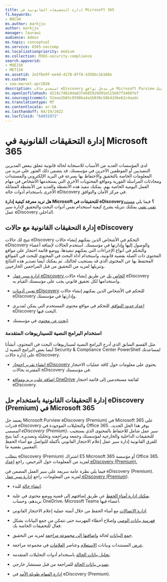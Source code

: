 ```yaml
---
title: إدارة التحقيقات القانونية في Microsoft 365
f1.keywords:
- NOCSH
ms.author: markjjo
author: markjjo
manager: laurawi
audience: Admin
ms.topic: conceptual
ms.service: O365-seccomp
ms.localizationpriority: medium
ms.collection: M365-security-compliance
search.appverid:
- MOE150
- MET150
ms.assetid: 2e5fbe9f-ee4d-4178-8ff8-4356bc1b168e
ms.custom:
- seo-marvel-apr2020
description: استخدم حالات eDiscovery في مدخل توافق Microsoft Purview لإدارة التحقيق القانوني لمؤسستك.
ms.openlocfilehash: d218c7d624da837e685929d95e515687f54897ef
ms.sourcegitcommit: 52eea2b65c0598ba4a1b930c58b42dbe62cdaadc
ms.translationtype: MT
ms.contentlocale: ar-SA
ms.lasthandoff: 04/19/2022
ms.locfileid: "64931972"
---
```

# <a name="manage-legal-investigations-in-microsoft-365"></a>إدارة التحقيقات القانونية في Microsoft 365

لدى المؤسسات العديد من الأسباب للاستجابة لحالة قانونية تتعلق ببعض المديرين التنفيذيين أو الموظفين الآخرين في مؤسستك. قد يتضمن ذلك العثور على مزيد من المعلومات الخاصة بالتحقيق والاحتفاظ بها بسرعة في البريد الإلكتروني والمستندات ومحادثات المراسلة الفورية ومواقع المحتويات الأخرى التي يستخدمها الأشخاص في مهام العمل اليومية الخاصة بهم. يمكنك تنفيذ هذه الأنشطة والعديد من الأنشطة المماثلة الأخرى باستخدام أدوات حالة eDiscovery في مركز الأمان والتوافق.
  
**هل تريد معرفة كيفية إدارة Microsoft للتحقيقات في eDiscovery؟** فيما يلي [مستند تقني تقني](https://go.microsoft.com/fwlink/?linkid=852161) يمكنك تنزيله يشرح كيفية استخدام نفس أدوات البحث والتحقيق لإدارة سير عمل eDiscovery الداخلي.

## <a name="manage-legal-investigations-with-ediscovery-cases"></a>إدارة التحقيقات القانونية مع حالات eDiscovery

تتيح لك حالات eDiscovery التحكم في الأشخاص الذين يمكنهم إنشاء حالات eDiscovery والوصول إليها وإدارتها في مؤسستك. استخدم الحالات لإضافة أعضاء والتحكم في أنواع الإجراءات التي يمكنهم تنفيذها، ووضع قائمة احتجاز على مواقع المحتوى ذات الصلة بقضية قانونية، واستخدام أداة البحث في المحتوى للبحث في المواقع المحتفظ بها عن المحتوى الذي قد يستجيب لحالتك. ثم يمكنك أيضا تصدير هذه النتائج وتنزيلها لمزيد من التحقيق من قبل المراجعين الخارجيين.
  
- [إدارة سير عمل eDiscovery الخاص بك](./get-started-core-ediscovery.md) عن طريق إنشاء حالات eDiscovery واستخدامها لكل تحقيق قانوني يجب على مؤسستك القيام به.

- [تعيين أذونات eDiscovery](assign-ediscovery-permissions.md) للتحكم في الأشخاص الذين يمكنهم إنشاء حالات eDiscovery وإدارتها في مؤسستك.

- [إعداد حدود التوافق](set-up-compliance-boundaries.md) للتحكم في مواقع محتوى المستخدم التي يمكن لمديري eDiscovery البحث فيها.

- [ابحث عن محتوى](search-for-content.md) في مؤسستك.

### <a name="use-scripts-for-advanced-scenarios"></a>استخدام البرامج النصية للسيناريوهات المتقدمة

مثل القسم السابق الذي أدرج البرامج النصية لسيناريوهات البحث في المحتوى، أنشأنا أيضا بعض البرامج النصية ل Security & Compliance Center PowerShell لمساعدتك على إدارة حالات eDiscovery.
  
- [إنشاء تقرير احتجاز eDiscovery](create-a-report-on-holds-in-ediscovery-cases.md) يحتوي على معلومات حول كافة عمليات الاحتجاز المقترنة بحالات eDiscovery في مؤسستك.

- [إضافة علب بريد ومواقع OneDrive](use-a-script-to-add-users-to-a-hold-in-ediscovery.md) لقائمة مستخدمين إلى قائمة احتجاز eDiscovery.
  
## <a name="manage-legal-investigations-with-the-ediscovery-premium-solution-in-microsoft-365"></a>إدارة التحقيقات القانونية باستخدام حل eDiscovery (Premium) في Microsoft 365

يعتمد حل Microsoft Purview eDiscovery (Premium) في Microsoft 365 على قدرات eDiscovery والتحليلات الموجودة في Office 365. يوفر هذا الحل الجديد، *المسمى eDiscovery (Premium)*، سير عمل شامل للاحتفاظ بالمحتوى الذي يستجيب للتحقيقات الداخلية والخارجية لمؤسستك وجمعه ومراجعته وتحليله وتصديره. كما يتيح للفرق القانونية إدارة سير عمل إعلام الاحتجاز القانوني بأكمله للتواصل مع أمناء الحفظ المعنيين بقضية ما.

يتطلب eDiscovery (Premium) اشتراك E5 Microsoft 365 أو مؤسسة Office 365. لمزيد من المعلومات حول الترخيص، راجع [إعداد eDiscovery (Premium).](get-started-with-advanced-ediscovery.md#step-1-verify-and-assign-appropriate-licenses)

فيما يلي نظرة عامة سريعة على سير العمل المضمن في eDiscovery (Premium). لمزيد من المعلومات، راجع [إدارة سير عمل eDiscovery (Premium](create-and-manage-advanced-ediscoveryv2-case.md#manage-the-workflow)).

- [إنشاء حالة](create-and-manage-advanced-ediscoveryv2-case.md#create-a-case) للبدء.

- [يمكنك إدارة أمناء الحفظ](managing-custodians.md) عن طريق إضافتهم إلى قضية ووضع محتوى في علبة بريدهم، وحساب OneDrive، Microsoft Teams أعضاء فيها.

- [إدارة الاتصالات](managing-custodian-communications.md) مع أمناء الحفظ من خلال أتمتة عملية إعلام الاحتجاز القانوني.

- [فهرسة بيانات الوصي](processing-data-for-case.md) وإصلاح أخطاء الفهرسة حتى تتمكن من جمع البيانات بشكل فعال للتحقيقات الخاصة بك.

- [جمع البيانات](collecting-data-for-ediscovery.md) لحالة [وإضافتها إلى مجموعة مراجعة](collecting-data-for-ediscovery.md#add-search-results-to-a-review-set) لمزيد من التحقيق.

- [عرض](view-documents-in-review-set.md) المستندات وبيانات [الاستعلام](review-set-search.md) وعناصر [العلامات](tagging-documents.md) في مجموعة مراجعة.

- [تحليل بيانات الحالة](analyzing-data-in-review-set.md) باستخدام أدوات التحليلات المتقدمة.

- [تصدير بيانات الحالة](exporting-data-ediscover20.md) للمراجعة من قبل مستشار خارجي.

- [إدارة المهام طويلة الأمد](managing-jobs-ediscovery20.md) في eDiscovery (Premium).